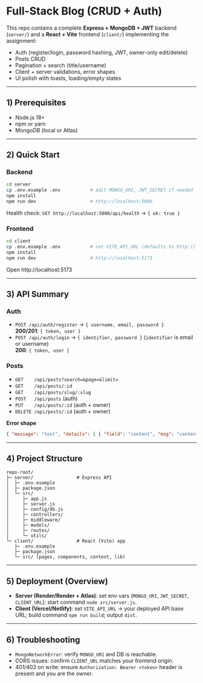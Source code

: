 # Full-Stack Blog (CRUD + Auth)

This repo contains a complete **Express + MongoDB + JWT** backend (`server/`) and a **React + Vite** frontend (`client/`) implementing the assignment:

- Auth (register/login, password hashing, JWT, owner-only edit/delete)
- Posts CRUD
- Pagination + search (title/username)
- Client + server validations, error shapes
- UI polish with toasts, loading/empty states

---

## 1) Prerequisites
- Node.js 18+
- npm or yarn
- MongoDB (local or Atlas)

---

## 2) Quick Start

### Backend
```bash
cd server
cp .env.example .env           # edit MONGO_URI, JWT_SECRET if needed
npm install
npm run dev                    # http://localhost:5000
```

Health check: `GET http://localhost:5000/api/health` → `{ ok: true }`

### Frontend
```bash
cd client
cp .env.example .env           # set VITE_API_URL (defaults to http://localhost:5000)
npm install
npm run dev                    # http://localhost:5173
```

Open http://localhost:5173

---

## 3) API Summary

### Auth
- `POST /api/auth/register` → `{ username, email, password }`  
  **200/201**: `{ token, user }`
- `POST /api/auth/login` → `{ identifier, password }` (`identifier` is email or username)  
  **200**: `{ token, user }`

### Posts
- `GET    /api/posts?search=&page=&limit=`
- `GET    /api/posts/:id`
- `GET    /api/posts/slug/:slug`
- `POST   /api/posts` (auth)
- `PUT    /api/posts/:id` (auth + owner)
- `DELETE /api/posts/:id` (auth + owner)

**Error shape**
```json
{ "message": "text", "details": [ { "field": "content", "msg": "content min 50 chars" } ] }
```

---

## 4) Project Structure

```
repo-root/
├─ server/                # Express API
│  ├─ .env.example
│  ├─ package.json
│  └─ src/
│     ├─ app.js
│     ├─ server.js
│     ├─ config/db.js
│     ├─ controllers/
│     ├─ middleware/
│     ├─ models/
│     ├─ routes/
│     └─ utils/
└─ client/                # React (Vite) app
   ├─ .env.example
   ├─ package.json
   └─ src/ (pages, components, context, lib)
```

---

## 5) Deployment (Overview)
- **Server (Render/Render + Atlas)**: set env vars (`MONGO_URI`, `JWT_SECRET`, `CLIENT_URL`); start command `node src/server.js`.
- **Client (Vercel/Netlify)**: set `VITE_API_URL` → your deployed API base URL; build command `npm run build`; output `dist`.

---

## 6) Troubleshooting
- `MongoNetworkError`: verify `MONGO_URI` and DB is reachable.
- CORS issues: confirm `CLIENT_URL` matches your frontend origin.
- 401/403 on write: ensure `Authorization: Bearer <token>` header is present and you are the owner.


